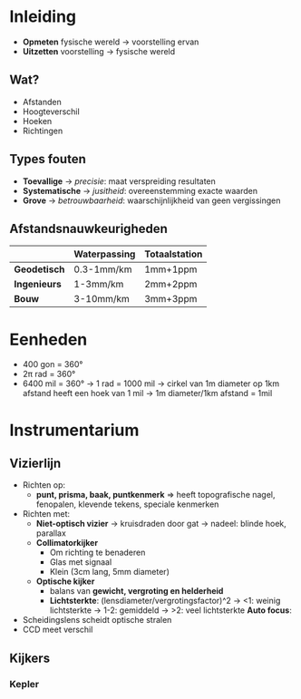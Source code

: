 # Inleiding
- **Opmeten** fysische wereld -> voorstelling ervan
- **Uitzetten** voorstelling -> fysische wereld
## Wat?
- Afstanden
- Hoogteverschil
- Hoeken
- Richtingen
## Types fouten
- **Toevallige**
	-> *precisie*: maat verspreiding resultaten
- **Systematische**
	-> *jusitheid*: overeenstemming exacte waarden
- **Grove**
	-> *betrouwbaarheid*: waarschijnlijkheid van geen vergissingen
## Afstandsnauwkeurigheden
|                | Waterpassing | Totaalstation |
| -------------- | ------------ | ------------- |
| **Geodetisch** | 0.3-1mm/km   | 1mm+1ppm      |
| **Ingenieurs** | 1-3mm/km     | 2mm+2ppm      |
| **Bouw**       | 3-10mm/km    | 3mm+3ppm      |
# Eenheden
- 400 gon = 360°
- 2π rad = 360°
- 6400 mil = 360°
	-> 1 rad = 1000 mil
	-> cirkel van 1m diameter op 1km afstand heeft een hoek van 1 mil
		-> 1m diameter/1km afstand = 1mil
# Instrumentarium
## Vizierlijn
- Richten op:
	- **punt, prisma, baak, puntkenmerk**
	=> heeft topografische nagel, fenopalen, klevende tekens, speciale kenmerken
- Richten met:
	- **Niet-optisch vizier** -> kruisdraden door gat
		-> nadeel: blinde hoek, parallax
	- **Collimatorkijker**
		- Om richting te benaderen
		- Glas met signaal
		- Klein (3cm lang, 5mm diameter)
	- **Optische kijker**
		- balans van **gewicht, vergroting en helderheid**
		- **Lichtsterkte**: (lensdiameter/vergrotingsfactor)^2
			-> <1: weinig lichtsterkte
			-> 1-2: gemiddeld
			-> >2: veel lichtsterkte
**Auto focus**:
- Scheidingslens scheidt optische stralen
- CCD meet verschil
## Kijkers
### Kepler
